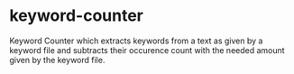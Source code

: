 # keyword-counter
Keyword Counter which extracts keywords from a text as given by a keyword file and subtracts their occurence count with the needed amount given by the keyword file.
